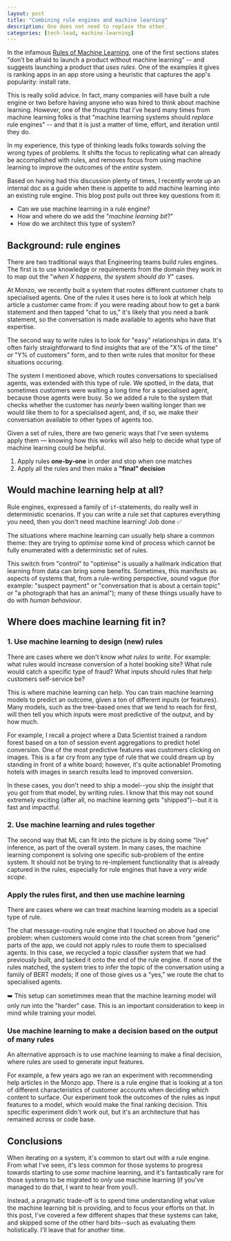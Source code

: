 ```yaml
---
layout: post
title: "Combining rule engines and machine learning"
description: One does not need to replace the other.
categories: [tech-lead, machine-learning]
---
```


In the infamous [Rules of Machine Learning](https://developers.google.com/machine-learning/guides/rules-of-ml), one of the first sections states "don’t be afraid to launch a product without machine learning" -- and suggests launching a product that _uses rules_. One of the examples it gives is ranking apps in an app store using a heuristic that captures the app's popularity: install rate.

This is really solid advice. In fact, many companies will have built a rule engine or two before having anyone who was hired to think about machine learning. However, one of the thoughts that I've heard many times from machine learning folks is that "machine learning systems should _replace_ rule engines" -- and that it is just a matter of time, effort, and iteration until they do. 

In my experience, this type of thinking leads folks towards solving the wrong types of problems. It shifts the focus to replicating what can already be accomplished with rules, and removes focus from using machine learning to improve the outcomes of the _entire_ system.

Based on having had this discussion plenty of times, I recently wrote up an internal doc as a guide when there is appetite to add machine learning into an existing rule engine. This blog post pulls out three key questions from it:

* Can we use machine learning in a rule engine?
* How and where do we add the "*machine learning bit*?"
* How do we architect this type of system?

## Background: rule engines

There are two traditional ways that Engineering teams build rules engines. The first is to use knowledge or requirements from the domain they work in to map out the "_when X happens, the system should do Y_" cases.

At Monzo, we recently built a system that routes different customer chats to specialised agents. One of the rules it uses here is to look at which help article a customer came from: if you were reading about how to get a bank statement and then tapped "chat to us," it's likely that you need a bank statement, so the conversation is made available to agents who have that expertise.

The second way to write rules is to look for "easy" relationships in data. It's often fairly straightforward to find insights that are of the "X% of the time" or "Y% of customers" form, and to then write rules that monitor for these situations occuring. 

The system I mentioned above, which routes conversations to specialised agents, was extended with this type of rule. We spotted, in the data, that sometimes customers were waiting a long time for a specialised agent, because those agents were busy. So we added a rule to the system that checks whether the customer has _nearly_ been waiting longer than we would like them to for a specialised agent, and, if so, we make their conversation available to other types of agents too.

Given a set of rules, there are two generic ways that I've seen systems apply them — knowing how this works will also help to decide what type of machine learning could be helpful.

1. Apply rules **one-by-one** in order and stop when one matches
2. Apply all the rules and then make a **"final" decision**

## Would machine learning help at all?

Rule engines, expressed a family of `if`-statements, do really well in deterministic scenarios. If you can write a rule set that captures everything you need, then you don't need machine learning! Job done ✅

The situations where machine learning can usually help share a common theme: they are trying to _optimise_ some kind of process which cannot be fully enumerated with a deterministic set of rules.

This switch from "control" to "optimise" is usually a hallmark indication that learning from data can bring some benefits. Sometimes, this manifests as aspects of  systems that, from a rule-writing perspective, sound vague (for example: "suspect payment" or "conversation that is about a certain topic" or "a photograph that has an animal"); many of these things usually have to do with *human behaviour*.

## Where does machine learning fit in?

### 1. Use machine learning to design (new) rules

There are cases where we don't know *what rules to write*. For example: what rules would increase conversion of a hotel booking site? What rule would catch a specific type of fraud? What inputs should rules that help customers self-service be?

This is where machine learning can help. You can train machine learning models to predict an outcome, given a ton of different inputs (or features). Many models, such as the tree-based ones that we tend to reach for first, will then tell you which inputs were most predictive of the output, and by how much.

For example, I recall a project where a Data Scientist trained a random forest based on a ton of session event aggregations to predict hotel conversion. One of the most predictive features was customers clicking on images. This is a far cry from any type of rule that we could dream up by standing in front of a white board; however, it's quite actionable! Promoting hotels with images in search results lead to improved conversion.

In these cases, you don't need to ship a model--you ship the *insight* that you got from that model, by writing rules. I know that this may not sound extremely exciting (after all, no machine learning gets "shipped")--but it is fast and impactful.

### 2. Use machine learning and rules together

The second way that ML can fit into the picture is by doing some "live" inference, as part of the overall system. In many cases, the machine learning component is solving one specific sub-problem of the entire system. It should not be trying to re-implement functionality that is already captured in the rules, especially for rule engines that have a *very wide scope*.

### Apply the rules first, and then use machine learning

There are cases where we can treat machine learning models as a special type of rule.

The chat message-routing rule engine that I touched on above had one problem: when customers would come into the chat screen from "generic" parts of the app, we could not apply rules to route them to specialised agents. In this case, we recycled a topic classifier system that we had previously built, and tacked it onto the end of the rule engine. If none of the rules matched, the system tries to infer the topic of the conversation using a family of BERT models; if one of those gives us a "yes," we route the chat to specialised agents.

➡️ This setup can sometimmes mean that the machine learning model will only run into the "harder" case. This is an important consideration to keep in mind while training your model.

### Use machine learning to make a decision based on the output of many rules

An alternative approach is to use machine learning to make a final decision, where rules are used to generate input features. 

For example, a few years ago we ran an experiment with recommending help articles in the Monzo app. There is a rule engine that is looking at a ton of different characteristics of customer accounts when deciding which content to surface. Our experiment took the outcomes of the rules as input features to a model, which would make the final ranking decision. This specific experiment didn't work out, but it's an architecture that has remained across or code base.

## Conclusions

When iterating on a system, it's common to start out with a rule engine. From what I've seen, it's less common for those systems to progress towards starting to use _some_ machine learning, and it's fantastically rare for those systems to be migrated to _only_ use machine learning (if you've managed to do that, I want to hear from you!). 

Instead, a pragmatic trade-off is to spend time understanding what value the machine learning bit is providing, and to focus your efforts on that. In this post, I've covered a few different shapes that these systems can take, and skipped some of the other hard bits--such as evaluating them holistically. I'll leave that for another time. 
